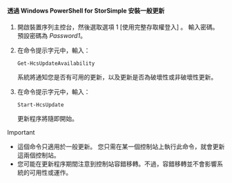 <!--author=SharS last changed: 11/18/16-->

#### <a name="to-install-regular-updates-via-windows-powershell-for-storsimple"></a>透過 Windows PowerShell for StorSimple 安裝一般更新
1. 開啟裝置序列主控台，然後選取選項 1 [使用完整存取權登入] 。 輸入密碼。 預設密碼為 *Password1*。 
2. 在命令提示字元中，輸入：
   
     `Get-HcsUpdateAvailability`
   
    系統將通知您是否有可用的更新，以及更新是否為破壞性或非破壞性更新。
3. 在命令提示字元中，輸入：
   
     `Start-HcsUpdate`
   
    更新程序將隨即開始。

> [!IMPORTANT]
> * 這個命令只適用於一般更新。 您只需在某一個控制站上執行此命令，就會更新這兩個控制站。 
> * 您可能在更新程序期間注意到控制站容錯移轉。不過，容錯移轉並不會影響系統的可用性或運作。
> 
> 



<!--HONumber=Nov16_HO3-->


